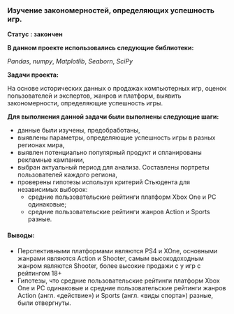 ### Изучение закономерностей, определяющих успешность игр.
**Статус : закончен**

**В данном проекте использовались следующие библиотеки:**

*Pandas*,
*numpy*,
*Matplotlib*,
*Seaborn*,
*SciPy*

**Задачи проекта:**

На основе исторических данных о продажах компьютерных игр, оценок пользователей и экспертов, жанров и платформ, выявить закономерности, определяющие успешность игры.

**Для выполнения данной задачи были выполнены следующие шаги:**

- данные были изучены, предобработаны,
- выявлены параметры, определяющие успешность игры в разных регионах мира,
- выявлен потенциально популярный продукт и спланированы рекламные кампании,
- выбран актуальный период для анализа. Составлены портреты пользователей каждого региона,
- проверены гипотезы используя критерий Стьюдента для независимых выборок: 
	- средние пользовательские рейтинги платформ Xbox One и PC одинаковые;
	- средние пользовательские рейтинги жанров Action и Sports разные.

#### Выводы:

- Перспективными платформами являются PS4 и XOne, основными жанрами являются Action и Shooter, самым высокодоходным жанром являются Shooter, более высокие продажи с у игр с рейтингом 18+
- Гипотезы, что средние пользовательские рейтинги платформ Xbox One и PC одинаковые и средние пользовательские рейтинги жанров Action (англ. «действие») и Sports (англ. «виды спорта») разные, были отвергнуты.
